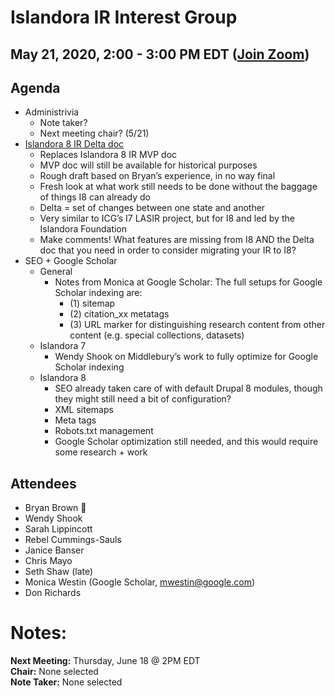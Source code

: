 # Islandora IR Interest Group
## May 21, 2020, 2:00 - 3:00 PM EDT ([Join Zoom](https://zoom.us/j/526356143))

## Agenda
- Administrivia
  - Note taker?
  - Next meeting chair? (5/21)
- [Islandora 8 IR Delta doc](https://docs.google.com/document/d/11Y7kGyVlrRW3uIqFPzMgQ2nj3gzB3U2FEO75X2n3bo8/edit?usp=sharing)
  - Replaces Islandora 8 IR MVP doc
  - MVP doc will still be available for historical purposes
  - Rough draft based on Bryan’s experience, in no way final
  - Fresh look at what work still needs to be done without the baggage of things I8 can already do
  - Delta = set of changes between one state and another
  - Very similar to ICG’s I7 LASIR project, but for I8 and led by the Islandora Foundation
  - Make comments! What features are missing from I8 AND the Delta doc that you need in order to consider migrating your IR to I8?
- SEO + Google Scholar
  - General
    - Notes from Monica at Google Scholar: The full setups for Google Scholar indexing are: 
      - (1) sitemap 
      - (2) citation_xx metatags 
      - (3) URL marker for distinguishing research content from other content (e.g. special collections, datasets)
  - Islandora 7
    - Wendy Shook on Middlebury’s work to fully optimize for Google Scholar indexing
  - Islandora 8
    - SEO already taken care of with default Drupal 8 modules, though they might still need a bit of configuration?
    - XML sitemaps
    - Meta tags
    - Robots.txt management
    - Google Scholar optimization still needed, and this would require some research + work

## Attendees
- Bryan Brown :chicken:
- Wendy Shook
- Sarah Lippincott
- Rebel Cummings-Sauls
- Janice Banser
- Chris Mayo
- Seth Shaw (late)
- Monica Westin (Google Scholar, mwestin@google.com) 
- Don Richards

# Notes:



**Next Meeting:** Thursday, June 18 @ 2PM EDT    
**Chair:** None selected    
**Note Taker:** None selected
